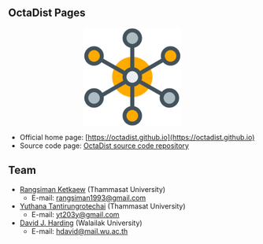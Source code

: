 ## OctaDist Pages

<p align="center">
   <img alt="molecule" src="images/molecule.png" align=middle width="200pt" />
<p/>

* Official home page: [https://octadist.github.io](https://octadist.github.io)
* Source code page: [OctaDist source code repository](https://github.com/OctaDist/OctaDist)

## Team
* [Rangsiman Ketkaew](https://sites.google.com/site/rangsiman1993) (Thammasat University) <br/>
  * E-mail: rangsiman1993@gmail.com <br/>
* [Yuthana Tantirungrotechai](https://sites.google.com/site/compchem403/people/faculty/yuthana) (Thammasat University)
  * E-mail: yt203y@gmail.com
* [David J. Harding](https://www.funtechwu.com/david-j-harding) (Walailak University)
  * E-mail: hdavid@mail.wu.ac.th

